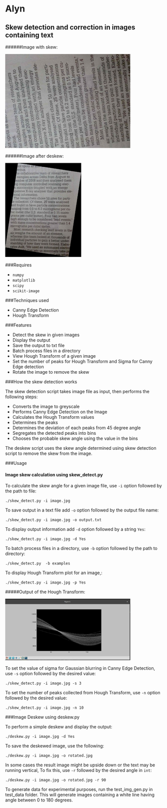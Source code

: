 # Alyn

## Skew detection and correction in images containing text

######Image with skew:

<img src="/examples/4.jpg" width=400px>

######Image after deskew:

<img src="sample_output.jpg" height=300px>

###Requires

* `numpy`
* `matplotlib`
* `scipy`
* `scikit-image`

###Techniques used

* Canny Edge Detection
* Hough Transform

###Features

* Detect the skew in given images
* Display the output 
* Save the output to txt file
* Batch process files in a directory
* View Hough Transform of a given image
* Set the number of peaks for Hough Transform and Sigma for Canny Edge detection
* Rotate the image to remove the skew

###How the skew detection works

The skew detection script takes image file as input, then performs the following steps:

* Converts the image to greyscale
* Performs Canny Edge Detection on the Image
* Calculates the Hough Transform values
* Determines the peaks
* Determines the deviation of each peaks from 45 degree angle
* Segregates the detected peaks into bins
* Chooses the probable skew angle using the value in the bins

The deskew script uses the skew angle determined using skew detection script to remove the skew from the image.

###Usage

#### Image skew calculation using skew_detect.py

To calculate the skew angle for a given image file, use `-i` option followed by the path to file:

	./skew_detect.py -i image.jpg

To save output in a text file add `-o` option followed by the output file name:
	
	./skew_detect.py -i image.jpg -o output.txt

To display output information add `-d` option followed by a string `Yes`:
	
	./skew_detect.py -i image.jpg -d Yes

To batch process files in a directory, use `-b` option followed by the path to directory:
	
	./skew_detect.py  -b examples

To display Hough Transform plot for an image,:
	
	./skew_detect.py -i image.jpg -p Yes

#####Output of the Hough Transform:

<img src="hough.jpg" width="400px">	

To set the value of sigma for Gaussian blurring in Canny Edge Detection,  use `-s` option followed by the desired value:
	
	./skew_detect.py -i image.jpg -s 3

To set the number of peaks collected from Hough Transform, use `-n` option followed by the desired value:

	./skew_detect.py -i image.jpg -n 10

###Image Deskew using deskew.py

To perform a simple deskew and display the output:
	
	./deskew.py -i image.jpg -d Yes

To save the deskewed image, use the following:

	./deskew.py -i image.jpg -o rotated.jpg

In some cases the result image might be upside down or the text may be running vertical, To fix this, use `-r` followed by the desired angle in `int`:
	
	./deskew.py -i image.jpg -o rotated.jpg -r 90

To generate data for experimental purposes, run the test_img_gen.py in test_data folder. This will generate images containing a white line having angle between 0 to 180 degrees.